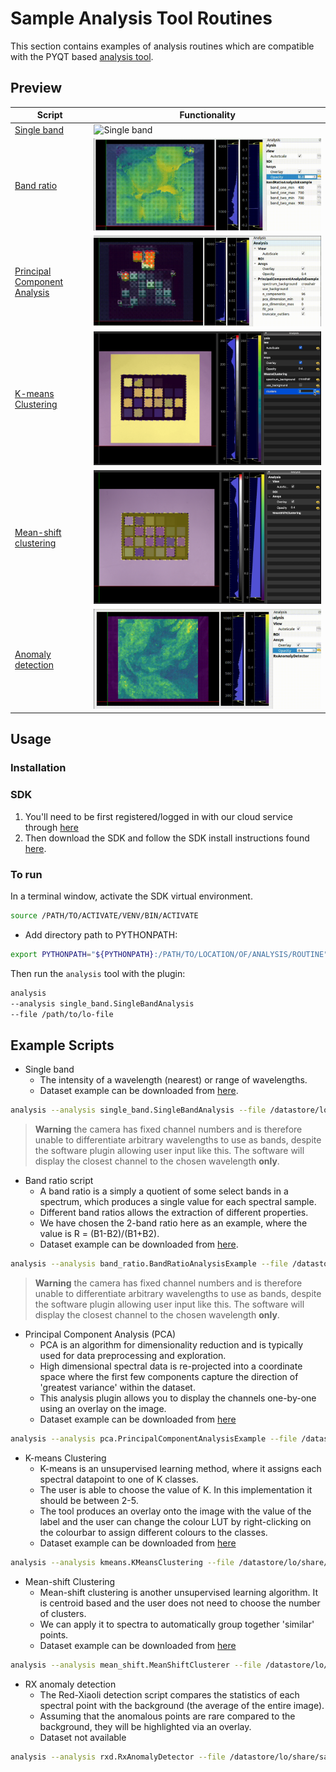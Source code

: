 # Sample Analysis Tool Routines

This section contains examples of analysis routines which are compatible with the PYQT based [analysis tool](https://docs.livingoptics.com/sdk/tools/analysis/tool-guide.html).

## Preview

| Script                                             | Functionality                                    |
| -------------------------------------------------- | ------------------------------------------------ |
| [Single band](./routines/single_band.py)           | ![Single band](./media/single_band.gif)          |
| [Band ratio](./routines/band_ratio.py)             | ![Band ratio](./media/band_ratio.gif)            |
| [Principal Component Analysis](./routines/pca.py)  | ![Principal Component Analysis](./media/pca.gif) |
| [K-means Clustering](./routines/kmeans.py)         | ![K-means Clustering](./media/kmeans.gif)        |
| [Mean-shift clustering](./routines/mean_shift.py)  | ![Mean-shift clustering](./media/mean_shift_clustering.png) |
| [Anomaly detection](./routines/rxd.py)             | ![Anomaly detection](./media/anomaly_detection.gif)        |

## Usage

### Installation

### SDK
1. You'll need to be first registered/logged in with our cloud service through [here](https://cloud.livingoptics.com/login)
2. Then download the SDK and follow the SDK install instructions found [here](https://cloud.livingoptics.com/shared-resources?file=docs/ebooks/install-sdk.pdf).

### To run

In a terminal window, activate the SDK virtual environment.

```bash
source /PATH/TO/ACTIVATE/VENV/BIN/ACTIVATE
```

- Add directory path to PYTHONPATH:

```bash
export PYTHONPATH="${PYTHONPATH}:/PATH/TO/LOCATION/OF/ANALYSIS/ROUTINE"
```

Then run the `analysis` tool with the plugin:

```bash
analysis 
--analysis single_band.SingleBandAnalysis
--file /path/to/lo-file
```

## Example Scripts

- Single band
  - The intensity of a wavelength (nearest) or range of wavelengths.
  - Dataset example can be downloaded from [here](https://cloud.livingoptics.com/shared-resources?file=samples_v2/macbeth.zip).

```bash
analysis --analysis single_band.SingleBandAnalysis --file /datastore/lo/share/samples/macbeth.lo
```
> **Warning** the camera has fixed channel numbers and is therefore unable to differentiate arbitrary wavelengths to use as bands, despite the software plugin allowing user input like this. The software will display the closest channel to the chosen wavelength **only**.

- Band ratio script
  - A band ratio is a simply a quotient of some select bands in a spectrum, which produces a single value for each spectral sample.
  - Different band ratios allows the extraction of different properties.
  - We have chosen the 2-band ratio here as an example, where the value is R = (B1-B2)/(B1+B2).
  - Dataset example can be downloaded from [here](https://cloud.livingoptics.com/shared-resources?file=samples_v2/macbeth.zip).


```bash
analysis --analysis band_ratio.BandRatioAnalysisExample --file /datastore/lo/share/samples/macbeth.lo
```

> **Warning** the camera has fixed channel numbers and is therefore unable to differentiate arbitrary wavelengths to use as bands, despite the software plugin allowing user input like this. The software will display the closest channel to the chosen wavelength **only**.

- Principal Component Analysis (PCA)
  - PCA is an algorithm for dimensionality reduction and is typically used for data preprocessing and exploration.
  - High dimensional spectral data is re-projected into a coordinate space where the first few components capture the direction of 'greatest variance' within the dataset.
  - This analysis plugin allows you to display the channels one-by-one using an overlay on the image.
  - Dataset example can be downloaded from [here](https://cloud.livingoptics.com/shared-resources?file=samples_v2/macbeth.zip)

```bash
analysis --analysis pca.PrincipalComponentAnalysisExample --file /datastore/lo/share/macbeth/macbeth.lo
```

- K-means Clustering
  - K-means is an unsupervised learning method, where it assigns each spectral datapoint to one of K classes.
  - The user is able to choose the value of K. In this implementation it should be between 2-5.
  - The tool produces an overlay onto the image with the value of the label and the user can change the colour LUT by right-clicking on the colourbar to assign different colours to the classes.
  - Dataset example can be downloaded from [here](https://cloud.livingoptics.com/shared-resources?file=samples_v2/macbeth.zip)


```bash
analysis --analysis kmeans.KMeansClustering --file /datastore/lo/share/samples/macbeth/macbeth.lo
```

- Mean-shift Clustering
  - Mean-shift clustering is another unsupervised learning algorithm. It is centroid based and the user does not need to choose the number of clusters.
  - We can apply it to spectra to automatically group together 'similar' points.
  - Dataset example can be downloaded from [here](https://cloud.livingoptics.com/shared-resources?file=samples_v2/macbeth.zip)

```bash
analysis --analysis mean_shift.MeanShiftClusterer --file /datastore/lo/share/samples/macbeth/macbeth.lo
```

- RX anomaly detection
  - The Red-Xiaoli detection script compares the statistics of each spectral point with the background (the average of the entire image).
  - Assuming that the anomalous points are rare compared to the background, they will be highlighted via an overlay.
  - Dataset not available

```bash
analysis --analysis rxd.RxAnomalyDetector --file /datastore/lo/share/samples_v2/path_to_file.lo 
```